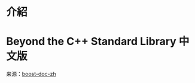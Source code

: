 # 介紹

# Beyond the C++ Standard Library 中文版

来源：[boost-doc-zh](https://code.google.com/archive/p/boost-doc-zh/)